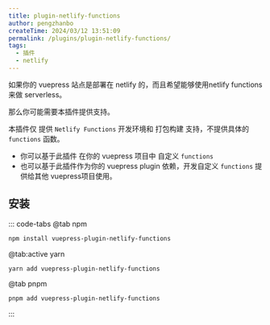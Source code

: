 ```yaml
---
title: plugin-netlify-functions
author: pengzhanbo
createTime: 2024/03/12 13:51:09
permalink: /plugins/plugin-netlify-functions/
tags:
  - 插件
  - netlify
---
```


如果你的 vuepress 站点是部署在 netlify 的，而且希望能够使用netlify functions 来做 serverless。

那么你可能需要本插件提供支持。

本插件仅 提供 `Netlify Functions` 开发环境和 打包构建 支持，不提供具体的 `functions` 函数。

- 你可以基于此插件 在你的 vuepress 项目中 自定义 `functions`
- 也可以基于此插件作为你的 vuepress plugin 依赖，开发自定义 `functions` 提供给其他 vuepress项目使用。

## 安装

::: code-tabs
@tab npm

``` sh
npm install vuepress-plugin-netlify-functions
```

@tab:active yarn

``` sh
yarn add vuepress-plugin-netlify-functions
```

@tab pnpm

``` sh
pnpm add vuepress-plugin-netlify-functions
```

:::

